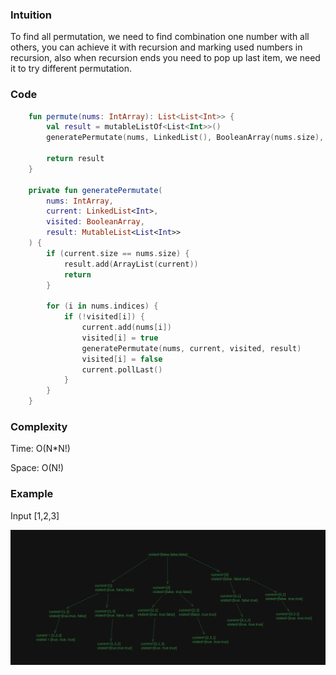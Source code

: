 ### Intuition

To find all permutation, we need to find combination one number with all others, you can achieve it with recursion and marking used 
numbers in recursion, also when recursion ends you need to pop up last item, we need it to try different permutation.

### Code

```kotlin
    fun permute(nums: IntArray): List<List<Int>> {
        val result = mutableListOf<List<Int>>()
        generatePermutate(nums, LinkedList(), BooleanArray(nums.size), result)

        return result
    }

    private fun generatePermutate(
        nums: IntArray,
        current: LinkedList<Int>,
        visited: BooleanArray,
        result: MutableList<List<Int>>
    ) {
        if (current.size == nums.size) {
            result.add(ArrayList(current))
            return
        }

        for (i in nums.indices) {
            if (!visited[i]) {
                current.add(nums[i])
                visited[i] = true
                generatePermutate(nums, current, visited, result)
                visited[i] = false
                current.pollLast()
            }
        }
    }
```

### Complexity

Time: O(N*N!)

Space: O(N!)

### Example

Input
[1,2,3]

![example](permutation.png)